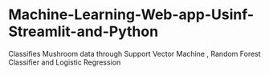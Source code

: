 # Machine-Learning-Web-app-Usinf-Streamlit-and-Python
Classifies Mushroom data through Support Vector Machine , Random Forest Classifier and Logistic Regression
